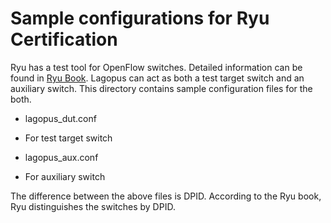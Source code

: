Sample configurations for Ryu Certification
===========================================
Ryu has a test tool for OpenFlow switches.
Detailed information can be found in [Ryu Book](https://github.com/osrg/ryu-book).
Lagopus can act as both a test target switch and an auxiliary switch.
This directory contains sample configuration files for the both.

* lagopus_dut.conf
 - For test target switch
* lagopus_aux.conf
 - For auxiliary switch

The difference between the above files is DPID.
According to the Ryu book, Ryu distinguishes the switches by DPID.
